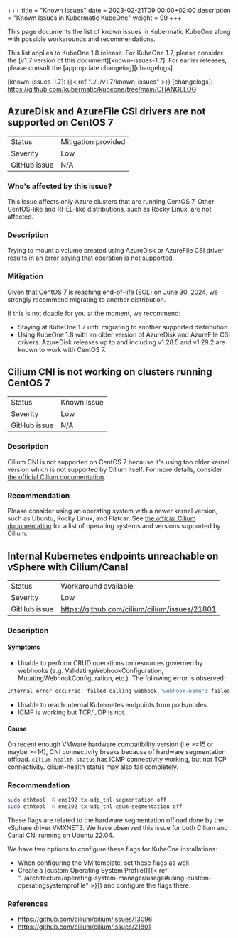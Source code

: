+++
title = "Known Issues"
date = 2023-02-21T09:00:00+02:00
description = "Known Issues in Kubermatic KubeOne"
weight = 99
+++

This page documents the list of known issues in Kubermatic KubeOne along with
possible workarounds and recommendations.

This list applies to KubeOne 1.8 release. For KubeOne 1.7, please consider
the [v1.7 version of this document][known-issues-1.7]. For earlier releases,
please consult the [appropriate changelog][changelogs].

[known-issues-1.7]: {{< ref "../../v1.7/known-issues" >}}
[changelogs]: https://github.com/kubermatic/kubeone/tree/main/CHANGELOG

## AzureDisk and AzureFile CSI drivers are not supported on CentOS 7

|              |                                                   |
|--------------|---------------------------------------------------|
| Status       | Mitigation provided                               |
| Severity     | Low                                               |
| GitHub issue | N/A                                               |

### Who's affected by this issue?

This issue affects only Azure clusters that are running CentOS 7.
Other CentOS-like and RHEL-like distributions, such as Rocky Linux,
are not affected.

### Description

Trying to mount a volume created using AzureDisk or AzureFile CSI driver
results in an error saying that operation is not supported.

### Mitigation

Given that [CentOS 7 is reaching end-of-life (EOL) on June 30, 2024][centos],
we strongly recommend migrating to another distribution.

If this is not doable for you at the moment, we recommend:

- Staying at KubeOne 1.7 until migrating to another supported distribution
- Using KubeOne 1.8 with an older version of AzureDisk and AzureFile CSI drivers.
  AzureDisk releases up to and including v1.28.5 and v1.29.2 are known to work
  with CentOS 7.

[centos]: https://www.redhat.com/en/topics/linux/centos-linux-eol

## Cilium CNI is not working on clusters running CentOS 7

|              |                                                   |
|--------------|---------------------------------------------------|
| Status       | Known Issue                                       |
| Severity     | Low                                               |
| GitHub issue | N/A                                               |

### Description

Cilium CNI is not supported on CentOS 7 because it's using too older kernel
version which is not supported by Cilium itself. For more details, consider
[the official Cilium documentation][cilium-requirements].

[cilium-requirements]: https://docs.cilium.io/en/v1.13/operations/system_requirements/

### Recommendation

Please consider using an operating system with a newer kernel version, such
as Ubuntu, Rocky Linux, and Flatcar. See
[the official Cilium documentation][cilium-requirements] for a list of
operating systems and versions supported by Cilium.

## Internal Kubernetes endpoints unreachable on vSphere with Cilium/Canal

|              |                                                   |
|--------------|---------------------------------------------------|
| Status       | Workaround available                              |
| Severity     | Low                                               |
| GitHub issue | https://github.com/cilium/cilium/issues/21801 |

### Description
#### Symptoms

* Unable to perform CRUD operations on resources governed by webhooks (e.g. ValidatingWebhookConfiguration, MutatingWebhookConfiguration, etc.). The following error is observed:

```sh
Internal error occurred: failed calling webhook "webhook-name": failed to call webhook: Post "https://webhook-service-name.namespace.svc:443/webhook-endpoint": context deadline exceeded
```

* Unable to reach internal Kubernetes endpoints from pods/nodes.
* ICMP is working but TCP/UDP is not.

#### Cause

On recent enough VMware hardware compatibility version (i.e >=15 or maybe >=14), CNI connectivity breaks because of hardware segmentation offload. `cilium-health status` has ICMP connectivity working, but not TCP connectivity. cilium-health status may also fail completely.

### Recommendation

```sh
sudo ethtool -K ens192 tx-udp_tnl-segmentation off
sudo ethtool -K ens192 tx-udp_tnl-csum-segmentation off
```

These flags are related to the hardware segmentation offload done by the vSphere driver VMXNET3. We have observed this issue for both Cilium and Canal CNI running on Ubuntu 22.04.

We have two options to configure these flags for KubeOne installations:

* When configuring the VM template, set these flags as well.
* Create a [custom Operating System Profile]({{< ref "../architecture/operating-system-manager/usage#using-custom-operatingsystemprofile" >}}) and configure the flags there.

### References

* <https://github.com/cilium/cilium/issues/13096>
* <https://github.com/cilium/cilium/issues/21801>
